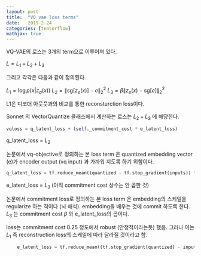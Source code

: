 ```yaml
---
layout: post
title:  "VQ vae loss terms"
date:   2019-2-24
categories: [tensorflow]
mathjax: true
---
```


VQ-VAE의 로스는 3개의 term으로 이루어져 있다.


$L = L_1 + L_2 + L_3$


그리고 각각은 다음과 같이 정의된다.

$L_1= \log{p(x | z_q(x))}$
$L_2 = \lVert \mathrm{sg}[z_{e}(x)] - e \lVert_{2}^{2}$
$L_3 = \beta \lVert z_{e}(x) - \mathrm{sg}[e] \lVert_{2}^{2}$

L1은 디코더 아웃풋과의 비교를 통한 reconsturction loss이다.

Sonnet 의 VectorQuantize 클래스에서 계산하는 로스는 $L_2 + L_3$ 에 해당한다.

```python
vqloss = q_latent_loss + (self._commitment_cost * e_latent_loss) 
```
q_latent_loss = $L_2$  

논문에서 vq-objective로 정의하는 본 loss term 은 quantized embedding vector (e)가 encoder output (vq input)  과 가까워 지도록 하기 위함이다.

```python
q_latent_loss = tf.reduce_mean((quantized - tf.stop_gradient(inputs)) ** 2)
```
e_latent_loss  = $L_3$ (아직 commitment cost 상수는 안 곱한 것)

논문에서 commitment loss로 정의하는 본 loss term 은 embedding의 스케일을 regularize 하는 격이다 (뇌 해석). embedding을 배우는 것에 commit 하도록 한다. $L_3$ 는 commitment cost $\beta$ 와 e_latent_loss의 곱이다.

loss는 commitment cost 0.25 정도에서 robust (안정적이라는듯) 했음. 그러나 이는 $L_1$ 즉 reconstruction loss의 스케일에 따라 달라질 것이라고 함.


```python
    e_latent_loss = tf.reduce_mean((tf.stop_gradient(quantized) - inputs) ** 2)
```

